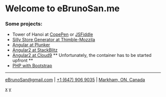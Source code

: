 <script defer src="https://use.fontawesome.com/releases/v5.0.10/js/all.js" integrity="sha384-slN8GvtUJGnv6ca26v8EzVaR9DC58QEwsIk9q1QXdCU8Yu8ck/tL/5szYlBbqmS+" crossorigin="anonymous"></script>


# Welcome to eBrunoSan.me

### Some projects:
- Tower of Hanoi at [CopePen](https://codepen.io/ebrunosan/pen/NMRoZX) or [JSFiddle](https://jsfiddle.net/ebrunosan/8hkxot4a/)
- [Silly Store Generator at Thimble-Mozzila](https://thimbleprojects.org/ebrunosan/467686)
- [Angular at Plunker](https://embed.plnkr.co/uVy4H64hZBmzucoHjXM3/)
- [Angular2 at StackBlitz](https://stackblitz.com/edit/angular-qijtbn)
- [Angular2 at Cloud9](https://angular2-bdasilvasantos00.c9users.io/) ** Unfortunately, the container has to be started upfront **
- [PHP with Bootstrap](http://web.ebrunosan.epizy.com)

* * *
[<i class="fas fa-envelope fa-lg" style="color:black"></i> eBrunoSan@gmail.com](mailto:ebrunosan@gmail.com) | 
[<i class="fas fa-phone fa-lg" style="color:black"></i> +1 (647) 906 9035](tel:+16479069035) | 
[<i class="fas fa-map-marker-alt" style="color:black"></i> Markham, ON, Canada](https://goo.gl/maps/fSSwMpRAKRx)

<a class="fab fa-github fa-2x" href="https://github.com/ebrunosan">x</a>
<a class="fab fa-gitlab fa-2x" href="https://gitlab.com/ebrunosan">y</a>
[<i class="fab fa-linkedin fa-2x"></i>](https://www.linkedin.com/in/ebrunosan)
[<i class="fab fa-twitter fa-2x"></i>](https://twitter.com/ebrunosan)
[<i class="fab fa-wordpress fa-2x"></i>](https://ebrunosan.wordpress.com/)
